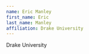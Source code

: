 ```yaml
---
name: Eric Manley
first_name: Eric
last_name: Manley
affiliation: Drake University
---
```


Drake University
